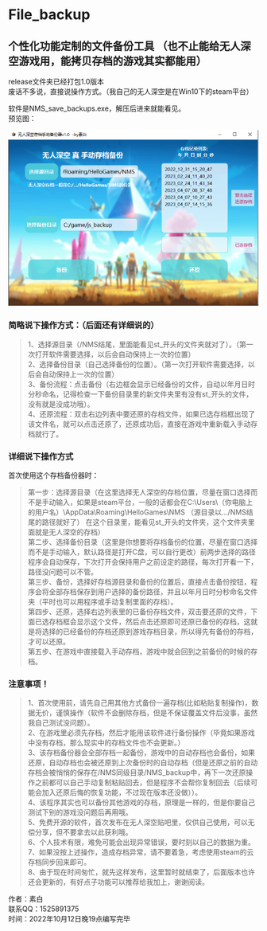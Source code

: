 # File_backup
## 个性化功能定制的文件备份工具  （也不止能给无人深空游戏用，能拷贝存档的游戏其实都能用）
release文件夹已经打包1.0版本  
废话不多说，直接说操作方式。（我自己的无人深空是在Win10下的steam平台）  

软件是NMS_save_backups.exe，解压后进来就能看见。  
预览图：

![image](https://github.com/Xavier-Su/File_backup/blob/main/NMS_save_backups/resource/menu.png)

### 简略说下操作方式：（后面还有详细说的）  
>1、选择源目录（/NMS结尾，里面能看见st_开头的文件夹就对了）。（第一次打开软件需要选择，以后会自动保持上一次的位置）  
2、选择备份目录（自己选择备份的位置）。（第一次打开软件需要选择，以后会自动保持上一次的位置）  
3、备份流程：点击备份（右边框会显示已经备份的文件，自动以年月日时分秒命名，记得检查一下备份目录里的新文件夹里有没有st_开头的文件，没有就是没成功哦）。  
4、还原流程：双击右边列表中要还原的存档文件，如果已选存档框出现了该文件名，就可以点击还原了，还原成功后，直接在游戏中重新载入手动存档就行了。

### 详细说下操作方式
首次使用这个存档备份器时：  
>第一步：选择源目录（在这里选择无人深空的存档位置，尽量在窗口选择而不是手动输入，如果是steam平台，一般的话都会在C:\Users\（你电脑上的用户名）\AppData\Roaming\HelloGames\NMS	 （源目录以.../NMS结尾的路径就好了）	在这个目录里，能看见st_开头的文件夹，这个文件夹里面就是无人深空的存档）  
第二步、选择备份目录（这里是你想要将存档备份的位置，尽量在窗口选择而不是手动输入，默认路径是打开C盘，可以自行更改）前两步选择的路径程序会自动保存，下次打开会保持用户之前设定的路径，每次打开看一下，路径没问题可以不管。  
第三步、备份，选择好存档源目录和备份的位置后，直接点击备份按钮，程序会将全部存档保存到用户选择的备份路径，并且以年月日时分秒命名文件夹（平时也可以用程序或手动复制里面的存档）。  
第四步、还原，选择右边列表里的已备份存档文件，双击要还原的文件，下面已选存档框会显示这个文件，然后点击还原即可还原已备份的存档，这就是将选择的已经备份的存档还原到游戏存档目录，所以得先有备份的存档，才可以还原。  
第五步、在游戏中直接载入手动存档，游戏中就会回到之前备份的时候的存档。  

### 注意事项！  
>1、首次使用前，请先自己用其他方式备份一遍存档(比如粘贴复制操作)，数据无价，谨慎操作（软件不会删除存档，但是不保证覆盖文件后没事，虽然我自己测试没问题）。  
2、在游戏里必须先存档，然后才能用该软件进行备份操作（毕竟如果游戏中没有存档，那么现实中的存档文件也不会更新。）  
3、该存档备份器会全部存档一起备份，游戏中的自动存档也会备份，如果还原，自动存档也会被还原到上次备份时的自动存档（但是还原之前的自动存档会被悄悄的保存在/NMS同级目录/NMS_backup中，再下一次还原操作之前都可以自己手动复制粘贴回去，但是程序不会帮你复制回去（后续可能会加入还原后悔的恢复功能，不过现在版本还没做））。  
4、该程序其实也可以备份其他游戏的存档，原理是一样的，但是你要自己测试下别的游戏没问题后再用哦。  
5、免费开源的软件，首次发布在无人深空贴吧里，仅供自己使用，可以无偿分享，但不要拿去以此获利哦。  
6、个人技术有限，难免可能会出现异常错误，要时刻以自己的数据为重。  
7、如果没按上述操作，造成存档异常，请不要着急，考虑使用steam的云存档同步回来即可。  
8、由于现在时间匆忙，就先这样发布，这里暂时就结束了，后面版本也许还会更新的，有好点子功能可以推荐给我加上，谢谢阅读。  

作者：素白    
联系QQ：1525891375  
时间：2022年10月12日晚19点编写完毕  

